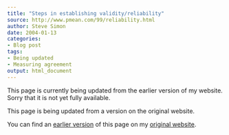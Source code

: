 ```yaml
---
title: "Steps in establishing validity/reliability"
source: http://www.pmean.com/99/reliability.html
author: Steve Simon
date: 2004-01-13
categories:
- Blog post
tags:
- Being updated
- Measuring agreement
output: html_document
---
```


This page is currently being updated from the earlier version of my website. Sorry that it is not yet fully available.

This page is being updated from a version on the original website.

<!---More--->

You can find an [earlier version][sim1] of this page on my [original website][sim2].

[sim1]: http://www.pmean.com/99/reliability.html
[sim2]: http://www.pmean.com/original_site.html
